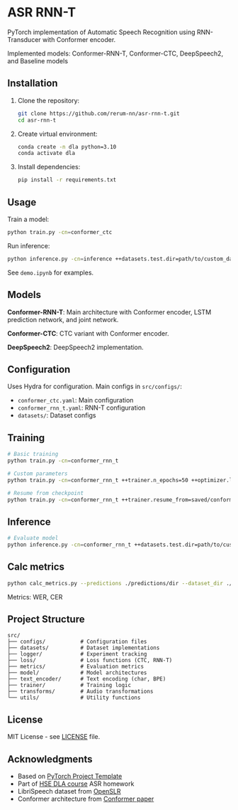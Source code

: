 # ASR RNN-T

PyTorch implementation of Automatic Speech Recognition using RNN-Transducer with Conformer encoder.


Implemented models: Conformer-RNN-T, Conformer-CTC, DeepSpeech2, and Baseline models


## Installation

1. Clone the repository:
   ```bash
   git clone https://github.com/rerum-nn/asr-rnn-t.git
   cd asr-rnn-t
   ```

2. Create virtual environment:
   ```bash
   conda create -n dla python=3.10
   conda activate dla
   ```

3. Install dependencies:
   ```bash
   pip install -r requirements.txt
   ```

## Usage

Train a model:
```bash
python train.py -cn=conformer_ctc
```

Run inference:
```bash
python inference.py -cn=inference ++datasets.test.dir=path/to/custom_dataset
```

See `demo.ipynb` for examples.

## Models

**Conformer-RNN-T**: Main architecture with Conformer encoder, LSTM prediction network, and joint network.

**Conformer-CTC**: CTC variant with Conformer encoder.

**DeepSpeech2**: DeepSpeech2 implementation.

## Configuration

Uses Hydra for configuration. Main configs in `src/configs/`:
- `conformer_ctc.yaml`: Main configuration
- `conformer_rnn_t.yaml`: RNN-T configuration
- `datasets/`: Dataset configs

## Training

```bash
# Basic training
python train.py -cn=conformer_rnn_t

# Custom parameters
python train.py -cn=conformer_rnn_t ++trainer.n_epochs=50 ++optimizer.lr=1e-3

# Resume from checkpoint
python train.py -cn=conformer_rnn_t ++trainer.resume_from=saved/conformer_m
```

## Inference

```bash
# Evaluate model
python inference.py -cn=conformer_rnn_t ++datasets.test.dir=path/to/custom_dataset

```

## Calc metrics

```bash
python calc_metrics.py --predictions ./predictions/dir --dataset_dir ./dataset/dir
```

Metrics: WER, CER

## Project Structure

```
src/
├── configs/           # Configuration files
├── datasets/          # Dataset implementations
├── logger/            # Experiment tracking
├── loss/              # Loss functions (CTC, RNN-T)
├── metrics/           # Evaluation metrics
├── model/             # Model architectures
├── text_encoder/      # Text encoding (char, BPE)
├── trainer/           # Training logic
├── transforms/        # Audio transformations
└── utils/             # Utility functions
```

## License

MIT License - see [LICENSE](LICENSE) file.

## Acknowledgments

- Based on [PyTorch Project Template](https://github.com/Blinorot/pytorch_project_template)
- Part of [HSE DLA course](https://github.com/markovka17/dla) ASR homework
- LibriSpeech dataset from [OpenSLR](https://www.openslr.org/12/)
- Conformer architecture from [Conformer paper](https://arxiv.org/abs/2005.08100)
